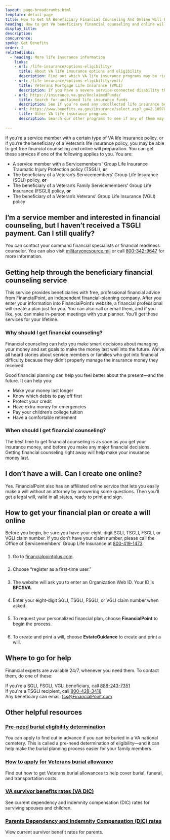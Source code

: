 ```yaml
---
layout: page-breadcrumbs.html
template: detail-page
title: How To Get VA Beneficiary Financial Counseling And Online Will Preparation
heading: How to get VA beneficiary financial counseling and online will preparation
display_title: 
description: 
concurrence: 
spoke: Get Benefits
order: 3
relatedlinks:
  - heading: More life insurance information
    links:
    - url: /life-insurance/options-eligibility/
      title: About VA life insurance options and eligibility
      description: Find out which VA life insurance programs may be right for you.
    - url: /life-insurance/options-eligibility/vmli/
      title: Veterans Mortgage Life Insurance (VMLI)
      description: If you have a severe service-connected disability that we’ve concluded was caused—or made worse—by your service, you may be able to get Veterans’ Mortgage Life Insurance (VMLI). In the event of your death, this mortgage protection insurance can help your family pay off the home mortgage on a home that’s been adapted to meet your needs.
    - url: https://insurance.va.gov/UnclaimedFunds/
      title: Search for unclaimed life insurance funds
      description: See if you’re owed any uncollected life insurance benefits by using our easy search tool.
    - url: https://www.benefits.va.gov/insurance/select.asp?_ga=2.189789035.1532992680.1558364164-175658214.1545415984
      title: Other VA life insurance programs
      description: Search our other programs to see if any of them may apply to you or your family. 
      
---
```


<div class="va-introtext">

If you’re a service member with a certain type of VA life insurance policy, or if you’re the beneficiary of a Veteran’s life insurance policy, you may be able to get free financial counseling and online will preparation. You can get these services if one of the following applies to you. You are:

- A service member with a Servicemembers' Group Life Insurance Traumatic Injury Protection policy (TSGLI), **or**
-	The beneficiary of a Veteran’s Servicemembers’ Group Life Insurance (SGLI) policy, **or**
-	The beneficiary of a Veteran’s Family Servicemembers' Group Life Insurance (FSGLI) policy, **or**
-	The beneficiary of a Veteran’s Veterans’ Group Life Insurance (VGLI) policy

</div>

## I’m a service member and interested in financial counseling, but I haven’t received a TSGLI payment. Can I still qualify?

You can contact your command financial specialists or financial readiness counselor. You can also visit [militaryonesource.mil](https://www.militaryonesource.mil/) or call <a href="tel:+18003429647">800-342-9647</a> for more information. 

## Getting help through the beneficiary financial counseling service

This service provides beneficiaries with free, professional financial advice from FinancialPoint, an independent financial-planning company. After you enter your information into FinancialPoint’s website, a financial professional will create a plan just for you. You can also call or email them, and if you like, you can make in-person meetings with your planner. You’ll get these services for your lifetime.

### Why should I get financial counseling?

Financial counseling can help you make smart decisions about managing your money and set goals to make the money last well into the future. We’ve all heard stories about service members or families who got into financial difficulty because they didn’t properly manage the insurance money they received. </br>

Good financial planning can help you feel better about the present—and the future. It can help you:

- Make your money last longer 
- Know which debts to pay off first 
- Protect your credit 
- Have extra money for emergencies 
- Pay your children’s college tuition 
- Have a comfortable retirement 

### When should I get financial counseling?

The best time to get financial counseling is as soon as you get your insurance money, and before you make any major financial decisions. Getting financial counseling right away will help make your insurance money last.

## I don’t have a will. Can I create one online?

Yes. FinancialPoint also has an affiliated online service that lets you easily make a will without an attorney by answering some questions. Then you’ll get a legal will, valid in all states, ready to print and sign.

## How to get your financial plan or create a will online

Before you begin, be sure you have your eight-digit SGLI, TSGLI, FSGLI, or VGLI claim number. If you don’t have your claim number, please call the Office of Servicemembers' Group Life Insurance at <a href="tel:+18004191473">800-419-1473</a>.

<ol class="process">
<li class="process-step list-one">

##### 

Go to [financialpointplus.com](https://www.financialpointplus.com/).

</li>

<li class="process-step list-two">
  
##### 

Choose “register as a first-time user.”  

</li>

<li class="process-step list-three">
  
##### 

The website will ask you to enter an Organization Web ID. Your ID is **BFCSVA**.

</li>

<li class="process-step list-four">
  
##### 

Enter your eight-digit SGLI, TSGLI, FSGLI, or VGLI claim number when asked.

</li>

<li class="process-step list-five">
  
##### 

To request your personalized financial plan, choose **FinancialPoint** to begin the process.

</li>

<li class="process-step list-six">
  
##### 

To create and print a will, choose **EstateGuidance** to create and print a will.

</li>
</ol>

## Where to go for help

Financial experts are available 24/7, whenever you need them. To contact them, do one of these: 

If you’re a SGLI, FSGLI, VGLI beneficiary, call <a href="tel:+18882437351">888-243-7351</a></br>
If you're a TSGLI recipient, call <a href="tel:+18004283416">800-428-3416</a></br>
Any beneficiary can email: [fcs@FinancialPoint.com](mailto:fcs@FinancialPoint.com)

## Other helpful resources

### [Pre-need burial eligibility determination](/burials-memorials/pre-need-eligibility/)

You can apply to find out in advance if you can be buried in a VA national cemetery. This is called a pre-need determination of eligibility—and it can help make the burial planning process easier for your family members.

### [How to apply for Veterans burial allowance](/burials-memorials/veterans-burial-allowance/)

Find out how to get Veterans burial allowances to help cover burial, funeral, and transportation costs.

### [VA survivor benefits rates (VA DIC)](https://www.benefits.va.gov/Compensation/current_rates_dic.asp)

See current dependency and indemnity compensation (DIC) rates for surviving spouses and children.

### [Parents Dependency and Indemnity Compensation (DIC) rates](https://www.benefits.va.gov/Pension/current_rates_Parents_DIC_pen.asp?_ga=2.178092133.1532992680.1558364164-175658214.1545415984)

View current survivor benefit rates for parents. 

